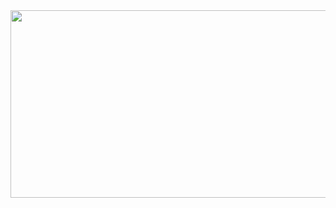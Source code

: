 <img src="https://github.com/user-attachments/assets/360ff1b6-8428-4a06-9f3f-ff83ac6401c6" width="950" height="300">
